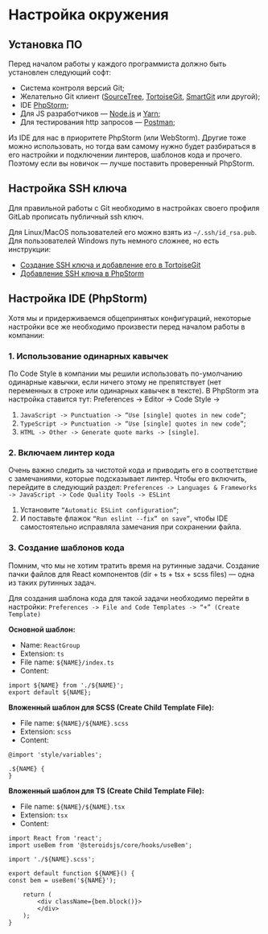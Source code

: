 # Настройка окружения

## Установка ПО

Перед началом работы у каждого программиста должно быть установлен следующий софт:

- Система контроля версий Git;
- Желательно Git клиент ([SourceTree](https://www.sourcetreeapp.com/), [TortoiseGit](https://tortoisegit.org/), [SmartGit](https://www.syntevo.com/smartgit/download/) или другой);
- IDE [PhpStorm](https://www.jetbrains.com/ru-ru/phpstorm/);
- Для JS разработчиков — [Node.js](https://nodejs.org/en/download/) и [Yarn](https://classic.yarnpkg.com/lang/en/docs/install/);
- Для тестирования http запросов — [Postman](https://www.postman.com/downloads/);

Из IDE для нас в приоритете PhpStorm (или WebStorm). Другие тоже можно использовать, но тогда вам самому нужно
будет разбираться в его настройки и подключении линтеров, шаблонов кода и прочего. Поэтому если вы новичок — лучше
поставить проверенный PhpStorm.

## Настройка SSH ключа

Для правильной работы с Git необходимо в настройках своего профиля GitLab прописать публичный ssh ключ.

Для Linux/MacOS пользователей его можно взять из `~/.ssh/id_rsa.pub`. Для пользователей Windows путь немного сложнее,
но есть инструкции:

- [Создание SSH ключа и добавление его в TortoiseGit](setup-ssh-tortoise.md)
- [Добавление SSH ключа в PhpStorm](setup-ssh-phpstorm.md)

## Настройка IDE (PhpStorm)

Хотя мы и придерживаемся общепринятых конфигураций, некоторые настройки все же необходимо произвести перед началом
работы в компании:

### 1. Использование одинарных кавычек

По Code Style в компании мы решили использовать по-умолчанию одинарные кавычки, если ничего этому не препятствует
(нет переменных в строке или одинарных кавычек в тексте). В PhpStorm эта настройка ставится тут: Preferences -> Editor -> Code Style ->

1. `JavaScript -> Punctuation -> “Use [single] quotes in new code”`;
2. `TypeScript -> Punctuation -> “Use [single] quotes in new code”`;
3. `HTML -> Other -> Generate quote marks -> [single]`.

### 2. Включаем линтер кода

Очень важно следить за чистотой кода и приводить его в соответствие с замечаниями, которые подсказывает линтер.
Чтобы его включить, перейдите в следующий раздел: `Preferences -> Languages & Frameworks -> JavaScript -> Code Quality Tools -> ESLint`

1. Установите `“Automatic ESLint configuration”`;
2. И поставьте флажок `“Run eslint --fix” on save”`, чтобы IDE самостоятельно исправляла замечания при сохранении файла.

### 3. Создание шаблонов кода

Помним, что мы не хотим тратить время на рутинные задачи. Создание пачки файлов для React компонентов
(dir + ts + tsx + scss files) — одна из таких рутинных задач.

Для создания шаблона кода для такой задачи необходимо перейти в настройки: `Preferences -> File and Code Templates -> “+” (Create Template)`

**Основной шаблон:**

- Name: `ReactGroup`
- Extension: `ts`
- File name: `${NAME}/index.ts`
- Content:

```
import ${NAME} from './${NAME}';
export default ${NAME};
```

**Вложенный шаблон для SCSS (Create Child Template File):**

- File name: `${NAME}/${NAME}.scss`
- Extension: `scss`
- Content:

```
@import 'style/variables';

.${NAME} {
}
```

**Вложенный шаблон для TS (Create Child Template File):**

- File name: `${NAME}/${NAME}.tsx`
- Extension: `tsx`
- Content:

```
import React from 'react';
import useBem from '@steroidsjs/core/hooks/useBem';

import './${NAME}.scss';

export default function ${NAME}() {
const bem = useBem('${NAME}');

    return (
        <div className={bem.block()}>
        </div>
    );
}
```

